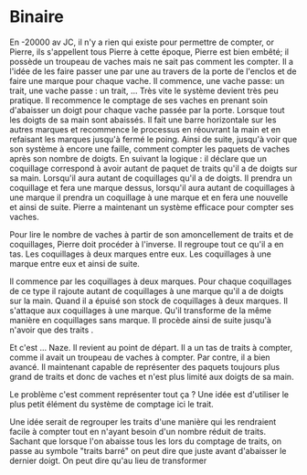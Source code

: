 # Binaire
 En -20000 av JC, il n'y a rien qui existe pour permettre de compter, or Pierre, ils s'appellent tous Pierre à cette époque, Pierre est bien embêté; il possède un troupeau de vaches mais ne sait pas comment les compter. Il a l'idée de les faire passer une par une au travers de la porte de l'enclos et de faire une marque pour chaque vache. Il commence, une vache passe: un trait, une vache passe : un trait,   ... Très vite le système devient très peu pratique. Il recommence le comptage de ses vaches en prenant soin d'abaisser un doigt pour chaque vache passée par la porte. Lorsque tout les doigts de sa main sont abaissés. Il fait une barre horizontale sur les autres marques et recommence le processus en réouvrant la main et en refaisant les marques jusqu'à fermé le poing. Ainsi de suite, jusqu'à voir que son système à encore une faille, comment compter les paquets de vaches après son nombre de doigts. En suivant la logique : il déclare que un coquillage correspond  à avoir autant de paquet de traits qu'il a de doigts sur sa main. Lorsqu'il aura autant de coquillages qu'il a de doigts. Il prendra un coquillage et fera une marque dessus, lorsqu'il aura autant de coquillages à une marque il prendra un coquillage à une marque et en fera une nouvelle et ainsi de suite. Pierre a maintenant un système efficace pour compter ses vaches.
 
 Pour lire le nombre de vaches à partir de son amoncellement de traits et de coquillages, Pierre doit procéder à l'inverse. Il regroupe tout ce qu'il a en tas. Les coquillages à deux marques entre eux. Les coquillages à une marque entre eux et ainsi de suite.
 
 Il commence par les coquillages à deux marques. Pour chaque coquillages de ce type il rajoute autant de coquillages à une marque qu'il a de doigts sur la main. Quand il a épuisé son stock de coquillages à deux marques. Il s'attaque aux coquillages à une marque. Qu'il transforme de la même manière en coquillages sans marque. Il procède ainsi de suite jusqu'à n'avoir que des traits . 
 
 Et c'est ... Naze. Il revient au point de départ. Il a un tas de traits à compter, comme il avait un troupeau de vaches à compter. Par contre, il a bien avancé. Il maintenant capable de représenter des paquets toujours plus grand de traits et donc de vaches et n'est plus limité aux doigts de sa main.
 
 Le problème c'est comment représenter tout ça ? Une idée est d'utiliser le plus petit élément du système de comptage ici le trait. 

Une idée serait de regrouper les traits d'une manière qui les rendraient facile à compter tout en n'ayant besoin d'un nombre réduit de traits. Sachant que lorsque l'on abaisse tous les lors du comptage de traits, on passe au symbole "traits barré" on peut dire que juste avant d'abaisser le dernier doigt. On peut dire qu'au lieu de transformer 
